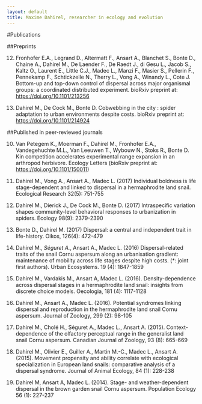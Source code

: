 ```yaml
---
layout: default
title: Maxime Dahirel, researcher in ecology and evolution
---
```

#Publications

##Preprints

12. Fronhofer E.A., Legrand D., Altermatt F., Ansart A., Blanchet S., Bonte D., Chaine A., Dahirel M., De Laender F., De Raedt J., di Gesu L., Jacob S., Kaltz O., Laurent E., Little C.J., Madec L., Manzi F., Masier S., Pellerin F., Pennekamp F., Schtickzelle N., Therry L., Vong A., Winandy L., Cote J. Bottom-up and top-down control of dispersal across major organismal groups: a coordinated distributed experiment. bioRxiv preprint at: https://doi.org/10.1101/213256

11. Dahirel M., De Cock M., Bonte D. Cobwebbing in the city : spider adaptation to urban environments despite costs. bioRxiv preprint at: https://doi.org/10.1101/214924
</p>

##Published in peer-reviewed journals

10. Van Petegem K., Moerman F., Dahirel M., Fronhofer E.A., Vandegehuchte M.L., Van Leeuwen T., Wybouw N., Stoks R., Bonte D. Kin competition accelerates experimental range expansion in an arthropod herbivore. Ecology Letters (bioRxiv preprint at: https://doi.org/10.1101/150011)

9. Dahirel M., Vong A., Ansart A., Madec L. (2017) Individual boldness is life stage-dependent and linked to dispersal in a hermaphrodite land snail. Ecological Research 32(5): 751-755

8. Dahirel M., Dierick J., De Cock M., Bonte D. (2017) Intraspecific variation shapes community-level behavioral responses to urbanization in spiders. Ecology 98(9): 2379-2390

7. Bonte D., Dahirel M. (2017) Dispersal: a central and independent trait in life-history. Oikos, 126(4): 472-479

6. Dahirel M.*, Séguret A.*, Ansart A., Madec L. (2016) Dispersal-related traits of the snail Cornu aspersum along an urbanisation gradient: maintenance of mobility across life stages despite high costs. (*: joint first authors). Urban Ecosystems. 19 (4): 1847-1859

5. Dahirel M., Vardakis M., Ansart A, Madec L. (2016). Density-dependence across dispersal stages in a hermaphrodite land snail: insights from discrete choice models. Oecologia, 181 (4): 1117-1128

4. Dahirel M., Ansart A., Madec L. (2016). Potential syndromes linking dispersal and reproduction in the hermaphrodite land snail Cornu aspersum. Journal of Zoology, 299 (2): 98-105 

3. Dahirel M., Cholé H., Séguret A., Madec L., Ansart A. (2015). Context-dependence of the olfactory perceptual range in the generalist land snail Cornu aspersum. Canadian Journal of Zoology, 93 (8): 665-669

2. Dahirel M., Olivier E., Guiller A., Martin M.-C., Madec L., Ansart A. (2015). Movement propensity and ability correlate with ecological specialization in European land snails: comparative analysis of a dispersal syndrome. Journal of Animal Ecology, 84 (1): 228-238

1. Dahirel M, Ansart A, Madec L. (2014). Stage- and weather-dependent dispersal in the brown garden snail Cornu aspersum. Population Ecology 56 (1): 227-237


